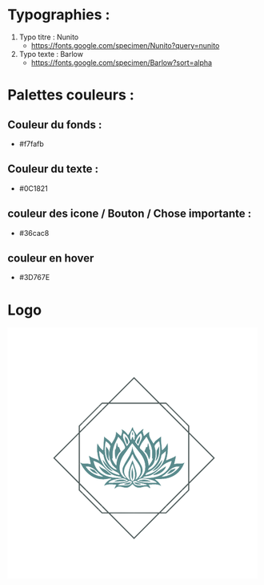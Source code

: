 # Typographies : 

1. Typo titre : Nunito 
   - https://fonts.google.com/specimen/Nunito?query=nunito
2. Typo texte : Barlow 
   - https://fonts.google.com/specimen/Barlow?sort=alpha


# Palettes couleurs  : 
## Couleur du fonds : 
- #f7fafb 
  
## Couleur du texte : 
- #0C1821
  
## couleur des icone / Bouton / Chose importante : 
- #36cac8 

## couleur en hover
- #3D767E

# Logo 
![logo](../public/image/Logo_Asili__1_-removebg-preview.png)
